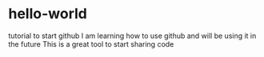 # hello-world
tutorial to start github
I am learning how to use github and will be using it in the future
This is a great tool to start sharing code

